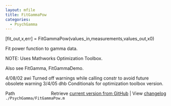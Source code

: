 ```yaml
---
layout: mfile
title: FitGammaPow
categories:
  - PsychGamma
---
```


\[fit\_out,x,err\] = FitGammaPow\(values\_in,measurements,values\_out,x0\)

Fit power function to gamma data.

NOTE: Uses Mathworks Optimization Toolbox.

Also see FitGamma, FitGammaDemo.

4/08/02 awi   Turned off warnings while calling constr to avoid future obsolete warning
3/4/05  dhb   Conditionals for optimization toolbox version.


<div class="code_header" style="text-align:right;">
  <span style="float:left;">Path&nbsp;&nbsp;</span> <span class="counter">Retrieve <a href=
  "https://raw.github.com/Psychtoolbox-3/Psychtoolbox-3/beta/./PsychGamma/FitGammaPow.m">current version from GitHub</a> | View <a href=
  "https://github.com/Psychtoolbox-3/Psychtoolbox-3/commits/beta/./PsychGamma/FitGammaPow.m">changelog</a></span>
</div>
<div class="code">
  <code>./PsychGamma/FitGammaPow.m</code>
</div>
